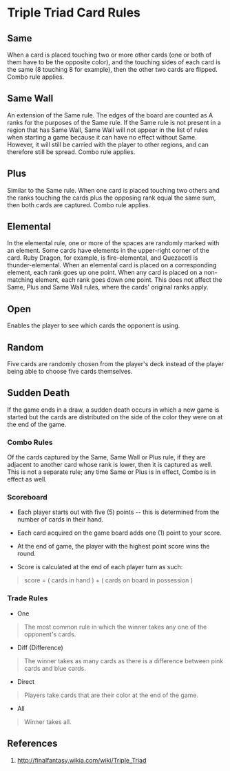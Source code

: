 # Triple Triad Card Rules

## Same

  When a card is placed touching two or more other cards (one or both of them have to be the opposite color), and the touching sides of each card is the same (8 touching 8 for example), then the other two cards are flipped. Combo rule applies.

## Same Wall

  An extension of the Same rule. The edges of the board are counted as A ranks for the purposes of the Same rule. If the Same rule is not present in a region that has Same Wall, Same Wall will not appear in the list of rules when starting a game because it can have no effect without Same. However, it will still be carried with the player to other regions, and can therefore still be spread. Combo rule applies.

## Plus

  Similar to the Same rule. When one card is placed touching two others and the ranks touching the cards plus the opposing rank equal the same sum, then both cards are captured. Combo rule applies.

## Elemental

  In the elemental rule, one or more of the spaces are randomly marked with an element. Some cards have elements in the upper-right corner of the card. Ruby Dragon, for example, is fire-elemental, and Quezacotl is thunder-elemental. When an elemental card is placed on a corresponding element, each rank goes up one point. When any card is placed on a non-matching element, each rank goes down one point. This does not affect the Same, Plus and Same Wall rules, where the cards' original ranks apply.

## Open

  Enables the player to see which cards the opponent is using.

## Random

  Five cards are randomly chosen from the player's deck instead of the player being able to choose five cards themselves.

## Sudden Death

  If the game ends in a draw, a sudden death occurs in which a new game is started but the cards are distributed on the side of the color they were on at the end of the game.

### Combo Rules

  Of the cards captured by the Same, Same Wall or Plus rule, if they are adjacent to another card whose rank is lower, then it is captured as well. This is not a separate rule; any time Same or Plus is in effect, Combo is in effect as well.

### Scoreboard

* Each player starts out with five (5) points -- this is determined from the number of cards in their hand.

* Each card acquired on the game board adds one (1) point to your score.

* At the end of game, the player with the highest point score wins the round.

* Score is calculated at the end of each player turn as such:
> score = ( cards in hand ) + ( cards on board in possession )

### Trade Rules

- One
> The most common rule in which the winner takes any one of the opponent's cards.

- Diff (Difference)
> The winner takes as many cards as there is a difference between pink cards and blue cards.

- Direct
> Players take cards that are their color at the end of the game.

- All
> Winner takes all.

## References

1. http://finalfantasy.wikia.com/wiki/Triple_Triad
